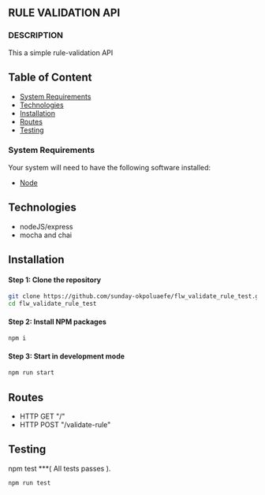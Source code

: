 ## RULE VALIDATION API
### DESCRIPTION
This a simple rule-validation API

## Table of Content

- [System Requirements](#system-requirements)
- [Technologies](#technologies)
- [Installation](#installation)
- [Routes](#routes)
- [Testing](#testing)

### System Requirements
Your system will need to have the following software installed:
* [Node](https://nodejs.org/en/download/)

## Technologies
* nodeJS/express
* mocha and chai

## Installation
#### Step 1: Clone the repository

```bash
git clone https://github.com/sunday-okpoluaefe/flw_validate_rule_test.git
cd flw_validate_rule_test
```

#### Step 2: Install NPM packages
```bash
npm i
```

#### Step 3: Start in development mode
```bash
npm run start
```

## Routes
* HTTP GET "/"
* HTTP POST "/validate-rule"

## Testing
npm test ***( All tests passes ).
```bash
npm run test
```
